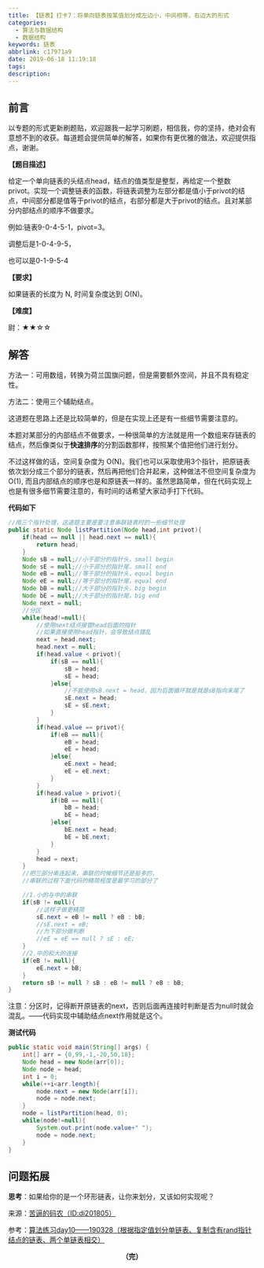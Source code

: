 ```yaml
---
title: 【链表】打卡7：将单向链表按某值划分成左边小，中间相等，右边大的形式
categories:
  - 算法与数据结构
  - 数据结构
keywords: 链表
abbrlink: c17971a9
date: 2019-06-18 11:19:18
tags:
description:
---
```


## 前言

以专题的形式更新刷题贴，欢迎跟我一起学习刷题，相信我，你的坚持，绝对会有意想不到的收获。每道题会提供简单的解答，如果你有更优雅的做法，欢迎提供指点，谢谢。

<!--more-->

**【题目描述】**

给定一个单向链表的头结点head，结点的值类型是整型，再给定一个整数privot。实现一个调整链表的函数，将链表调整为左部分都是值小于privot的结点，中间部分都是值等于privot的结点，右部分都是大于privot的结点。且对某部分内部结点的顺序不做要求。

例如:链表9-0-4-5-1，pivot=3。

调整后是1-0-4-9-5，

也可以是0-1-9-5-4

**【要求】**

如果链表的长度为 N, 时间复杂度达到 O(N)。

**【难度】**

尉：★★☆☆

## 解答

方法一：可用数组，转换为荷兰国旗问题，但是需要额外空间，并且不具有稳定性。

方法二：使用三个辅助结点。

这道题在思路上还是比较简单的，但是在实现上还是有一些细节需要注意的。

本题对某部分的内部结点不做要求，一种很简单的方法就是用一个数组来存链表的结点，然后像类似于**快速排序**的分割函数那样，按照某个值把他们进行划分。

不过这样做的话，空间复杂度为 O(N)。我们也可以采取使用3个指针，把原链表依次划分成三个部分的链表，然后再把他们合并起来，这种做法不但空间复杂度为 O(1), 而且内部结点的顺序也是和原链表一样的。虽然思路简单，但在代码实现上也是有很多细节需要注意的，有时间的话希望大家动手打下代码。

**代码如下**

```java
//用三个指针处理，这道题主要是要注意串联链表时的一些细节处理
public static Node listPartition(Node head,int privot){
    if(head == null || head.next == null){
        return head;
    }
    Node sB = null;//小于部分的指针头，small begin
    Node sE = null;//小于部分的指针尾，small end
    Node eB = null;//等于部分的指针头，equal begin
    Node eE = null;//等于部分的指针尾，equal end
    Node bB = null;//大于部分的指针头，big begin
    Node bE = null;//大于部分的指针尾，big end
    Node next = null;
    //分区
    while(head!=null){
        //使用next结点接管head后面的指针
        //如果直接使用head指针，会导致结点错乱
        next = head.next;
        head.next = null;
        if(head.value < privot){
            if(sB == null){
                sB = head;
                sE = head;
            }else{
                //不能使用sB.next = head，因为后面循环就是就是sB指向末尾了
                sE.next = head;
                sE = sE.next;
            }
        }
        if(head.value == privot){
            if(eB == null){
                eB = head;
                eE = head;
            }else{
                eE.next = head;
                eE = eE.next;
            }
        }
        if(head.value > privot){
            if(bB == null){
                bB = head;
                bE = head;
            }else{
                bE.next = head;
                bE = bE.next;
            }
        }
        head = next;
    }
    //把三部分串连起来，串联的时候细节还是挺多的，
    //串联的过程下面代码的精简程度是最学习的部分了

    //1.小的与中的串联
    if(sB != null){
        //这样子做更精简
        sE.next = eB != null ? eB : bB;
        //sE.next = eB;
        //为下部分做判断
        //eE = eE == null ? sE : eE;
    }
    //2.中的和大的连接
    if(eB != null){
        eE.next = bB;
    }
    return sB != null ? sB : eB != null ? eB : bB;
}
```

注意：分区时，记得断开原链表的next，否则后面再连接时判断是否为null时就会混乱。——代码实现中辅助结点next作用就是这个。

**测试代码**

~~~java
public static void main(String[] args) {
    int[] arr = {0,99,-1,-20,50,18};
    Node head = new Node(arr[0]);
    Node node = head;
    int i = 0;
    while(++i<arr.length){
        node.next = new Node(arr[i]);
        node = node.next;
    }
    node = listPartition(head, 0);
    while(node!=null){
        System.out.print(node.value+" ");
        node = node.next;
    }
}
~~~

## 问题拓展

**思考**：如果给你的是一个环形链表，让你来划分，又该如何实现呢？

来源：[苦逼的码农（ID:di201805）](<https://mp.weixin.qq.com/s?__biz=Mzg2NzA4MTkxNQ==&mid=2247485170&idx=2&sn=4b59194181890ad401e712558a0e98ff&chksm=ce404d26f937c4308b9a82b57b4fd55102033c84fbe2180b61dc508f8ee2cc65648534b982f1&scene=21#wechat_redirect>)

参考：[算法练习day10——190328（根据指定值划分单链表、复制含有rand指针结点的链表、两个单链表相交）](<https://blog.csdn.net/zhxin606a/article/details/88853917>)

<center style="font-weight:bold">（完）</center>

